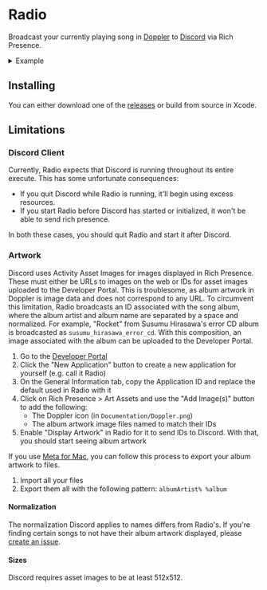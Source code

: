 # Radio

Broadcast your currently playing song in [Doppler](https://brushedtype.co/doppler/) to [Discord](https://discord.com/) via Rich Presence.

<details>
  <summary>Example</summary>
  
  <img src="Documentation/example.png">
</details>

## Installing

You can either download one of the [releases](https://github.com/KyleErhabor/Radio/releases) or build from source in Xcode.

## Limitations

### Discord Client

Currently, Radio expects that Discord is running throughout its entire execute. This has some unfortunate consequences:
- If you quit Discord while Radio is running, it'll begin using excess resources.
- If you start Radio before Discord has started or initialized, it won't be able to send rich presence.

In both these cases, you should quit Radio and start it after Discord.

### Artwork

Discord uses Activity Asset Images for images displayed in Rich Presence. These must either be URLs to images on the web or IDs for asset images uploaded to the Developer Portal. This is troublesome, as album artwork in Doppler is image data and does not correspond to any URL. To circumvent this limitation, Radio broadcasts an ID associated with the song album, where the album artist and album name are separated by a space and normalized. For example, "Rocket" from Susumu Hirasawa's error CD album is broadcasted as `susumu_hirasawa_error_cd`. With this composition, an image associated with the album can be uploaded to the Developer Portal.
1. Go to the [Developer Portal](https://discord.com/developers/applications)
2. Click the "New Application" button to create a new application for yourself (e.g. call it Radio)
3. On the General Information tab, copy the Application ID and replace the default used in Radio with it
4. Click on Rich Presence > Art Assets and use the "Add Image(s)" button to add the following:
    - The Doppler icon (in `Documentation/Doppler.png`)
    - The album artwork image files named to match their IDs
5. Enable "Display Artwork" in Radio for it to send IDs to Discord. With that, you should start seeing album artwork

If you use [Meta for Mac](https://www.nightbirdsevolve.com/meta/), you can follow this process to export your album artwork to files.
1. Import all your files
2. Export them all with the following pattern: `albumArtist% %album` 

#### Normalization

The normalization Discord applies to names differs from Radio's. If you're finding certain songs to not have their album artwork displayed, please [create an issue](https://github.com/KyleErhabor/Radio/issues/new). 

#### Sizes

Discord requires asset images to be at least 512x512.

